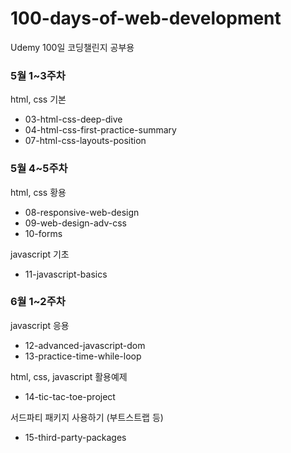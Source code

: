 # 100-days-of-web-development

Udemy 100일 코딩챌린지 공부용

### 5월 1~3주차

html, css 기본

- 03-html-css-deep-dive
- 04-html-css-first-practice-summary
- 07-html-css-layouts-position

### 5월 4~5주차

html, css 황용

- 08-responsive-web-design
- 09-web-design-adv-css
- 10-forms

javascript 기초

- 11-javascript-basics

### 6월 1~2주차

javascript 응용

- 12-advanced-javascript-dom
- 13-practice-time-while-loop

html, css, javascript 활용예제

- 14-tic-tac-toe-project

서드파티 패키지 사용하기 (부트스트랩 등)

- 15-third-party-packages
